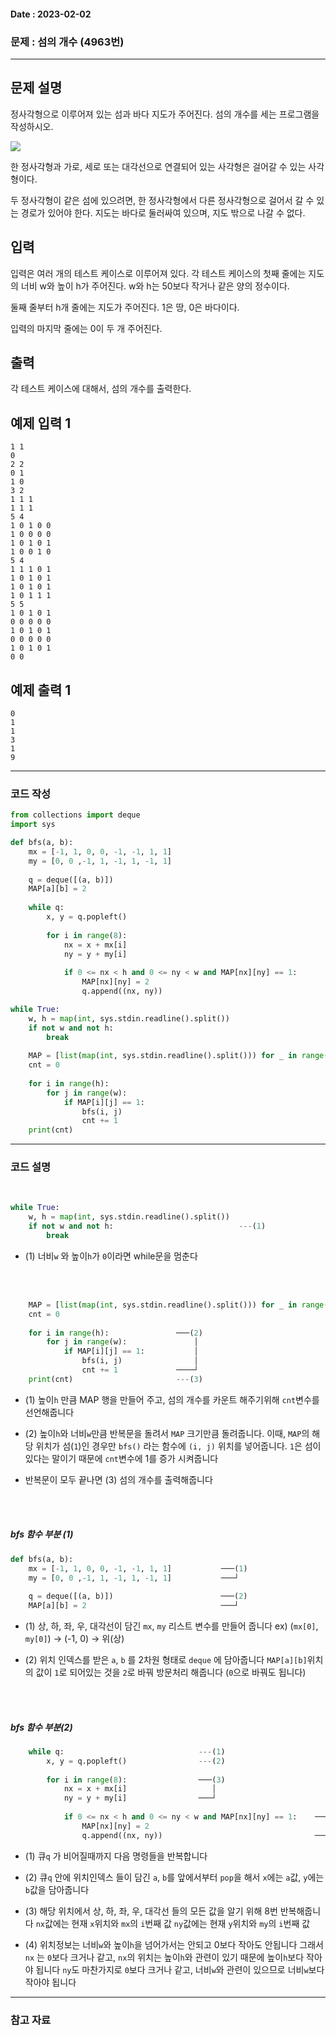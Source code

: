 #### Date : 2023-02-02

### 문제 : 섬의 개수 (4963번)
---
## 문제 설명

정사각형으로 이루어져 있는 섬과 바다 지도가 주어진다. 섬의 개수를 세는 프로그램을 작성하시오.

![](https://www.acmicpc.net/upload/images/island.png)

한 정사각형과 가로, 세로 또는 대각선으로 연결되어 있는 사각형은 걸어갈 수 있는 사각형이다. 

두 정사각형이 같은 섬에 있으려면, 한 정사각형에서 다른 정사각형으로 걸어서 갈 수 있는 경로가 있어야 한다. 지도는 바다로 둘러싸여 있으며, 지도 밖으로 나갈 수 없다.

## 입력

입력은 여러 개의 테스트 케이스로 이루어져 있다. 각 테스트 케이스의 첫째 줄에는 지도의 너비 w와 높이 h가 주어진다. w와 h는 50보다 작거나 같은 양의 정수이다.

둘째 줄부터 h개 줄에는 지도가 주어진다. 1은 땅, 0은 바다이다.

입력의 마지막 줄에는 0이 두 개 주어진다.

## 출력

각 테스트 케이스에 대해서, 섬의 개수를 출력한다.

## 예제 입력 1

```
1 1
0
2 2
0 1
1 0
3 2
1 1 1
1 1 1
5 4
1 0 1 0 0
1 0 0 0 0
1 0 1 0 1
1 0 0 1 0
5 4
1 1 1 0 1
1 0 1 0 1
1 0 1 0 1
1 0 1 1 1
5 5
1 0 1 0 1
0 0 0 0 0
1 0 1 0 1
0 0 0 0 0
1 0 1 0 1
0 0
```

## 예제 출력 1

```
0
1
1
3
1
9
```

---
### 코드 작성

```python
from collections import deque
import sys

def bfs(a, b):
    mx = [-1, 1, 0, 0, -1, -1, 1, 1]
    my = [0, 0 ,-1, 1, -1, 1, -1, 1]
    
    q = deque([(a, b)])
    MAP[a][b] = 2
    
    while q:
        x, y = q.popleft()
        
        for i in range(8):
            nx = x + mx[i]
            ny = y + my[i]
            
            if 0 <= nx < h and 0 <= ny < w and MAP[nx][ny] == 1:
                MAP[nx][ny] = 2
                q.append((nx, ny))

while True:
    w, h = map(int, sys.stdin.readline().split())
    if not w and not h:
        break
    
    MAP = [list(map(int, sys.stdin.readline().split())) for _ in range(h)]
    cnt = 0
    
    for i in range(h):
        for j in range(w):
            if MAP[i][j] == 1:
                bfs(i, j)
                cnt += 1
    print(cnt)
```

---
### 코드 설명
<br/>

```python
while True:
    w, h = map(int, sys.stdin.readline().split())  
    if not w and not h:                            ---(1)
        break
```
- (1) 너비`w` 와 높이`h`가 `0`이라면 while문을 멈춘다

<br/>
<br/>

```python
    MAP = [list(map(int, sys.stdin.readline().split())) for _ in range(h)]  ───(1)
    cnt = 0                                                                 ──┘
    
    for i in range(h):               ───(2)
        for j in range(w):               │
            if MAP[i][j] == 1:           │
                bfs(i, j)                │
                cnt += 1             ────┘
    print(cnt)                       ---(3)
```
- (1) 높이`h` 만큼 MAP 행을 만들어 주고, 섬의 개수를 카운트 해주기위해 `cnt`변수를 선언해줍니다

- (2) 높이`h`와 너비`w`만큼 반복문을 돌려서 `MAP` 크기만큼 돌려줍니다. 이때, 
  `MAP`의 해당 위치가 섬(`1`)인 경우만 `bfs()` 라는 함수에 `(i, j)` 위치를 넣어줍니다. 
  `1`은 섬이 있다는 말이기 때문에 `cnt`변수에 1를 증가 시켜줍니다

- 반복문이 모두 끝나면 (3) 섬의 개수를 출력해줍니다

<br/>
<br/>

##### bfs 함수 부분 (1)
```python
def bfs(a, b):
    mx = [-1, 1, 0, 0, -1, -1, 1, 1]           ───(1)
    my = [0, 0 ,-1, 1, -1, 1, -1, 1]           ───┘
    
    q = deque([(a, b)])                        ───(2)
    MAP[a][b] = 2                              ───┘

```
- (1) 상, 하, 좌, 우, 대각선이 담긴 `mx`, `my` 리스트 변수를 만들어 줍니다
  ex) (`mx[0]`, `my[0]`) → (-1, 0) → 위(상)

- (2) 위치 인덱스를 받은 `a`, `b` 를 2차원 형태로 `deque` 에 담아줍니다
   `MAP[a][b]`위치의 값이 `1`로 되어있는 것을  `2`로 바꿔 방문처리 해줍니다
   (`0`으로 바꿔도 됩니다)

<br/>
<br/>

##### bfs 함수 부분(2)
```python
    while q:                              ---(1)
        x, y = q.popleft()                ---(2)
        
        for i in range(8):                ───(3)
            nx = x + mx[i]                   │
            ny = y + my[i]                ───┘
            
            if 0 <= nx < h and 0 <= ny < w and MAP[nx][ny] == 1:    ───(4)
                MAP[nx][ny] = 2                                         │
                q.append((nx, ny))                                  ────┘
```
- (1) 큐`q` 가 비어질때까지 다음 명령들을 반복합니다

- (2) 큐`q` 안에 위치인덱스 들이 담긴 `a`, `b`를 앞에서부터 `pop`을 해서
   `x`에는 `a`값, `y`에는 `b`값을 담아줍니다

- (3) 해당 위치에서 상, 하, 좌, 우, 대각선 들의 모든 값을 알기 위해 8번 반복해줍니다
  `nx`값에는 현재 `x`위치와 `mx`의 `i`번째 값
  `ny`값에는 현재 `y`위치와 `my`의 `i`번째 값

- (4) 위치정보는 너비`w`와 높이`h`을 넘어가서는 안되고 0보다 작아도 안됩니다 그래서
  `nx` 는 `0`보다 크거나 같고, `nx`의 위치는 높이`h`와 관련이 있기 때문에 높이`h`보다 작아야 됩니다
  `ny`도 마찬가지로 `0`보다 크거나 같고, 너비`w`와 관련이 있으므로 너비`w`보다 작아야 됩니다

---
### 참고 자료
